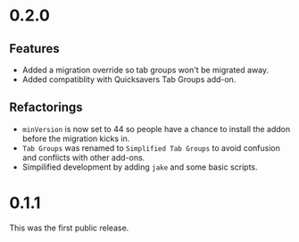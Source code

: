 # 0.2.0

## Features

* Added a migration override so tab groups won't be migrated away.
* Added compatiblity with Quicksavers Tab Groups add-on.

## Refactorings

* `minVersion` is now set to 44 so people have a chance to install the addon before the migration kicks in.
* `Tab Groups` was renamed to `Simplified Tab Groups` to avoid confusion and conflicts with other add-ons.
* Simpilified development by adding `jake` and some basic scripts.

# 0.1.1

This was the first public release.
